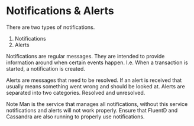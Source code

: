 # Notifications & Alerts

There are two types of notifications. 

1. Notifications
2. Alerts

Notifications are regular messages. They are intended to provide information around when certain events happen. I.e. When a transaction is started, a notification is created. 

Alerts are messages that need to be resolved. If an alert is received that usually means something went wrong and should be looked at. Alerts are separated into two categories. Resolved and unresolved.   
  
Note Man is the service that manages all notifications, without this service notifications and alerts will not work properly. Ensure that FluentD and Cassandra are also running to properly use notifications.  
 

